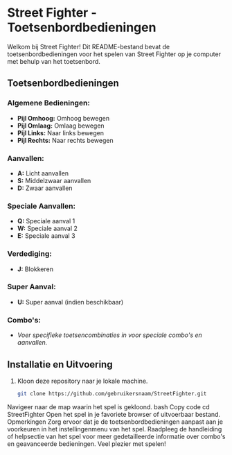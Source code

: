 # Street Fighter - Toetsenbordbedieningen

Welkom bij Street Fighter! Dit README-bestand bevat de toetsenbordbedieningen voor het spelen van Street Fighter op je computer met behulp van het toetsenbord.

## Toetsenbordbedieningen

### Algemene Bedieningen:
- **Pijl Omhoog:** Omhoog bewegen
- **Pijl Omlaag:** Omlaag bewegen
- **Pijl Links:** Naar links bewegen
- **Pijl Rechts:** Naar rechts bewegen

### Aanvallen:
- **A:** Licht aanvallen
- **S:** Middelzwaar aanvallen
- **D:** Zwaar aanvallen

### Speciale Aanvallen:
- **Q:** Speciale aanval 1
- **W:** Speciale aanval 2
- **E:** Speciale aanval 3

### Verdediging:
- **J:** Blokkeren

### Super Aanval:
- **U:** Super aanval (indien beschikbaar)

### Combo's:
- *Voer specifieke toetsencombinaties in voor speciale combo's en aanvallen.*

## Installatie en Uitvoering
1. Kloon deze repository naar je lokale machine.
   ```bash
   git clone https://github.com/gebruikersnaam/StreetFighter.git
Navigeer naar de map waarin het spel is gekloond.
bash
Copy code
cd StreetFighter
Open het spel in je favoriete browser of uitvoerbaar bestand.
Opmerkingen
Zorg ervoor dat je de toetsenbordbedieningen aanpast aan je voorkeuren in het instellingenmenu van het spel.
Raadpleeg de handleiding of helpsectie van het spel voor meer gedetailleerde informatie over combo's en geavanceerde bedieningen.
Veel plezier met spelen!
